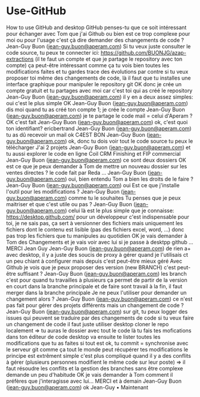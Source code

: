 # Use-GitHub
How to use GitHub and desktop GitHub
penses-tu que ce soit intéressant pour échanger avec Tom que j'ai Github ou bien est ce trop complexe pour moi ou pour l'usage c'est çà dire  demander des changements de code ?
Jean-Guy Buon (jean-guy.buon@aperam.com)
Si tu veux juste consulter le code source, tu peux te connecter ici: https://github.com/BUONJG/azap-extractions
(il te faut un compte et que je partage le repository avec ton compte)
ça peut-être intéressant comme ça tu vois bien toutes les modifications faites et tu gardes trace des évolutions
par contre si tu veux proposer toi même des changements de code, là il faut que tu installes une interface graphique pour manipuler le repository git
OK donc je crée un compte gratuit et tu partages avec moi car c'est toi qui as créé le repository 
Jean-Guy Buon (jean-guy.buon@aperam.com)
il y en a deux assez simples:
oui
c'est le plus simple
OK
Jean-Guy Buon (jean-guy.buon@aperam.com)
dis moi quand tu as créé ton compte
1; je crée le compte
Jean-Guy Buon (jean-guy.buon@aperam.com)
je te partage le code
mail = celui d'Aperam ?
OK c'est fait
Jean-Guy Buon (jean-guy.buon@aperam.com)
ok, c'est quoi ton identifiant?
ericbertrand
Jean-Guy Buon (jean-guy.buon@aperam.com)
tu as dû recevoir un mail
ok C4EST BON
Jean-Guy Buon (jean-guy.buon@aperam.com)
ok, donc tu dois voir tout le code source
tu peux le télécharger
J'ai 2 projets 
Jean-Guy Buon (jean-guy.buon@aperam.com)
et tu aussi explorer le code en ligne
Coil CRM Finishing et FIP commercial
Jean-Guy Buon (jean-guy.buon@aperam.com)
ce sont deux dossiers
OK est ce que je peux demander à Tom de mettre un nouveau dossier sur les ventes directes ?
le code fait par Reda ...
Jean-Guy Buon (jean-guy.buon@aperam.com)
oui, bien entendu
Tom a bien les droits de le faire ?
Jean-Guy Buon (jean-guy.buon@aperam.com)
oui
Est ce que j'installe l'outil pour les modifications ?
Jean-Guy Buon (jean-guy.buon@aperam.com)
comme tu le souhaites
Tu penses que je peux maitriser et que c'est utile ou pas ?
Jean-Guy Buon (jean-guy.buon@aperam.com)
celui là est le plus simple que je connaisse:
https://desktop.github.com/
pour un développeur c'est indispensable
pour toi, je ne sais pas, ça sert à versionner des fichiers
mais uniquement les fichiers dont le contenu est lisible
(pas des fichiers excel, word, ...)
donc pas trop les fichiers que tu manipules au quotidien
OK je vais demander à Tom des Changements et je vais voir avec lui si je passe à desktpp github ...
MERCI Jean Guy
Jean-Guy Buon (jean-guy.buon@aperam.com)
de rien
a+
avec desktop, il y a juste des soucis de proxy à gérer
quand je l'utilisais ct un peu chiant à configurer
mais depuis c'est peut-être mieux géré
Avec Github je vois que je peux proposer des version (new BRANCH)  c'est peut-être suffisant ?
Jean-Guy Buon (jean-guy.buon@aperam.com)
les branch c'est pour quand tu travailles à plusieurs
ça permet de partir de la version en court dans la branche principale
et de faire sont travail
à la fin, il faut merger dans la branche principale
Je ne peux l'utiliser pour demander un changement alors ?
Jean-Guy Buon (jean-guy.buon@aperam.com)
ce n'est pas fait pour gérer des projets différents
mais un changement de code ?
Jean-Guy Buon (jean-guy.buon@aperam.com)
sur git, tu peux logger des issues
qui peuvent se traduire par des changements de code
si tu veux faire un changement de code
il faut juste utiliser desktop
cloner le repo localement
=> tu auras le dossier avec tout le code
là tu fais tes mofications dans ton éditeur de code
desktop va ensuite te lister toutes les modifications que tu as faites
si tout est ok, tu commit = synchronise avec le serveur git
comme ça tout le monde peut récupérer tes modifications
le principe est extrêment simple
c'est plus compliqué quand il y a des conflits à gérer (plusieurs personnes modifient le même code sur leur poste) => il faut résoudre les conflits
et la gestion des branches sans être complexe demande un peu d'habitude
OK je vais demander à Tom comment il préfères que j'interagisse avec lui...
MERCI et à demain
Jean-Guy Buon (jean-guy.buon@aperam.com)
ok
Jean-Guy • Maintenant
